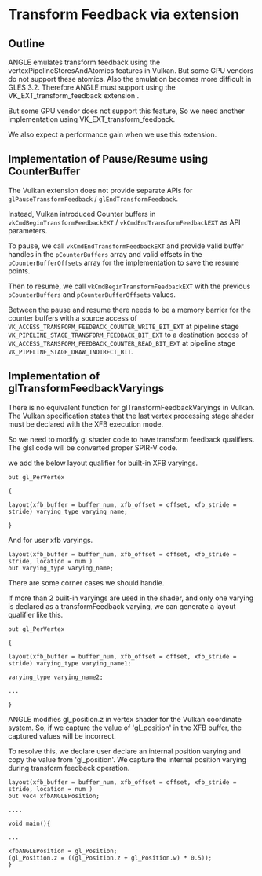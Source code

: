 # Transform Feedback via extension

## Outline

ANGLE emulates transform feedback using the vertexPipelineStoresAndAtomics features in Vulkan.
But some GPU vendors do not support these atomics. Also the emulation becomes more difficult in
GLES 3.2. Therefore ANGLE must support using the VK_EXT_transform_feedback extension .

But some GPU vendor does not support this feature, So we need another implementation using 
VK_EXT_transform_feedback.

We also expect a performance gain when we use this extension.

## Implementation of Pause/Resume using CounterBuffer

The Vulkan extension does not provide separate APIs for `glPauseTransformFeedback` /
`glEndTransformFeedback`.

Instead, Vulkan introduced Counter buffers in `vkCmdBeginTransformFeedbackEXT` /
`vkCmdEndTransformFeedbackEXT` as API parameters.

To pause, we call `vkCmdEndTransformFeedbackEXT` and provide valid buffer handles in the
`pCounterBuffers` array and valid offsets in the `pCounterBufferOffsets` array for the
implementation to save the resume points.

Then to resume, we call `vkCmdBeginTransformFeedbackEXT` with the previous `pCounterBuffers`
and `pCounterBufferOffsets` values.

Between the pause and resume there needs to be a memory barrier for the counter buffers with a
source access of `VK_ACCESS_TRANSFORM_FEEDBACK_COUNTER_WRITE_BIT_EXT` at pipeline stage
`VK_PIPELINE_STAGE_TRANSFORM_FEEDBACK_BIT_EXT` to a destination access of
`VK_ACCESS_TRANSFORM_FEEDBACK_COUNTER_READ_BIT_EXT` at pipeline stage
`VK_PIPELINE_STAGE_DRAW_INDIRECT_BIT`.

## Implementation of glTransformFeedbackVaryings

There is no equivalent function for glTransformFeedbackVaryings in Vulkan. The Vulkan specification
states that the last vertex processing stage shader must be declared with the XFB execution mode.

So we need to modify gl shader code to have transform feedback qualifiers. The glsl code will be
converted proper SPIR-V code.

we add the below layout qualifier for built-in XFB varyings.

```
out gl_PerVertex

{

layout(xfb_buffer = buffer_num, xfb_offset = offset, xfb_stride = stride) varying_type varying_name;

}
```

 And for user xfb varyings.

```
layout(xfb_buffer = buffer_num, xfb_offset = offset, xfb_stride = stride, location = num )
out varying_type varying_name;

```

There are some corner cases we should handle.

If more than 2 built-in varyings are used in the shader, and only one varying is declared as a
transformFeedback varying, we can generate a layout qualifier like this.

```
out gl_PerVertex

{

layout(xfb_buffer = buffer_num, xfb_offset = offset, xfb_stride = stride) varying_type varying_name1;

varying_type varying_name2;

...

}
```

ANGLE modifies gl_position.z in vertex shader for the Vulkan coordinate system. So, if we capture
the value of 'gl_position' in the XFB buffer, the captured values will be incorrect.

To resolve this, we declare user declare an internal position varying and copy the value from
'gl_position'. We capture the internal position varying during transform feedback operation.

```
layout(xfb_buffer = buffer_num, xfb_offset = offset, xfb_stride = stride, location = num )
out vec4 xfbANGLEPosition;

....

void main(){

...

xfbANGLEPosition = gl_Position;
(gl_Position.z = ((gl_Position.z + gl_Position.w) * 0.5));
}
```

